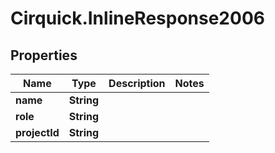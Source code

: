 # Cirquick.InlineResponse2006

## Properties
Name | Type | Description | Notes
------------ | ------------- | ------------- | -------------
**name** | **String** |  | 
**role** | **String** |  | 
**projectId** | **String** |  | 
